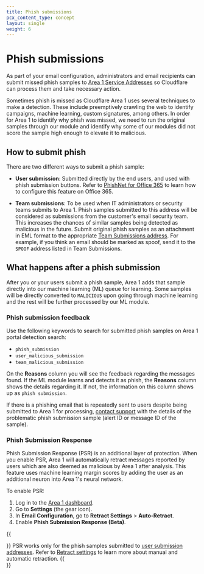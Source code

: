 ```yaml
---
title: Phish submissions
pcx_content_type: concept
layout: single
weight: 6
---
```


# Phish submissions

As part of your email configuration, administrators and email recipients can submit missed phish samples to [Area 1 Service Addresses](https://horizon.area1security.com/support/service-addresses) so Cloudflare can process them and take necessary action.

Sometimes phish is missed as Cloudflare Area 1 uses several techniques to make a detection. These include preemptively crawling the web to identify campaigns, machine learning, custom signatures, among others. In order for Area 1 to identify why phish was missed, we need to run the original samples through our module and identify why some of our modules did not score the sample high enough to elevate it to malicious.

## How to submit phish

There are two different ways to submit a phish sample:

- **User submission**: Submitted directly by the end users, and used with phish submission buttons. Refer to [PhishNet for Office 365](/email-security/email-configuration/phish-submissions/phishnet-o365/) to learn how to configure this feature on Office 365.

- **Team submissions**: To be used when IT administrators or security teams submits to Area 1. Phish samples submitted to this address will be considered as submissions from the customer's email security team. This increases the chances of similar samples being detected as malicious in the future. Submit original phish samples as an attachment in EML format to the appropriate [Team Submissions address](https://horizon.area1security.com/support/service-addresses). For example, if you think an email should be marked as spoof, send it to the `SPOOF` address listed in Team Submissions. 

## What happens after a phish submission

After you or your users submit a phish sample, Area 1 adds that sample directly into our machine learning (ML) queue for learning. Some samples will be directly converted to `MALICIOUS` upon going through machine learning and the rest will be further processed by our ML module.

### Phish submission feedback

Use the following keywords to search for submitted phish samples on Area 1 portal detection search:

- `phish_submission`
- `user_malicious_submission`
- `team_malicious_submission`

On the **Reasons** column you will see the feedback regarding the messages found. If the ML module learns and detects it as phish, the **Reasons** column shows the details regarding it. If not, the information on this column shows up as `phish submission`.

If there is a phishing email that is repeatedly sent to users despite being submitted to Area 1 for processing, [contact support](https://support.cloudflare.com/hc/articles/200172476) with the details of the problematic phish submission sample (alert ID or message ID of the sample).

### Phish Submission Response

Phish Submission Response (PSR) is an additional layer of protection. When you enable PSR, Area 1 will automatically retract messages reported by users which are also deemed as malicious by Area 1 after analysis. This feature uses machine learning margin scores by adding the user as an additional neuron into Area 1's neural network. 

To enable PSR:

1. Log in to the [Area 1 dashboard](https://horizon.area1security.com/).
2. Go to **Settings** (the gear icon).
3. In **Email Configuration**, go to **Retract Settings** > **Auto-Retract**.
3. Enable **Phish Submission Response (Beta)**.

{{<Aside type="note">}}
PSR works only for the phish samples submitted to [user submission addresses]((https://horizon.area1security.com/support/service-addresses)). Refer to [Retract settings](/email-security/email-configuration/retract-settings/) to learn more about manual and automatic retraction.
{{</Aside>}}